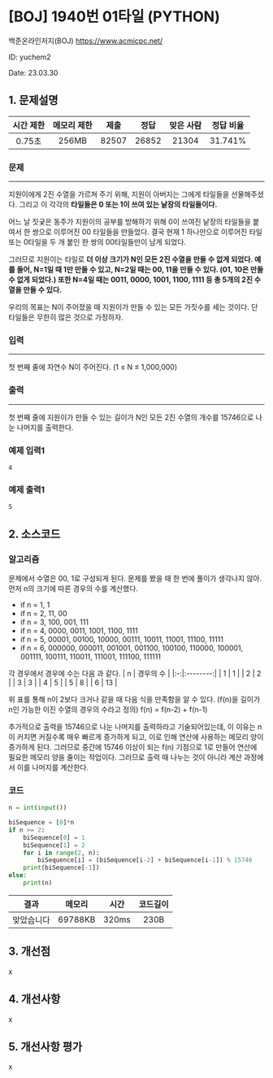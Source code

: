 # [BOJ] 1940번 01타일 (PYTHON)
백준온라인저지(BOJ) https://www.acmicpc.net/

ID: yuchem2

Date: 23.03.30

## 1. 문제설명
| 시간 제한 | 메모리 제한 | 제출  | 정답 | 맞은 사람 | 정답 비율 |
| :---: | :---: | :---: | :---: | :---: | :---: |
| 0.75초  | 256MB | 82507 | 26852 | 21304 | 31.741% |

### 문제
---
지원이에게 2진 수열을 가르쳐 주기 위해, 지원이 아버지는 그에게 타일들을 선물해주셨다. 그리고 이 각각의 **타일들은 0 또는 1이 쓰여 있는 낱장의 타일들이다.**

어느 날 짓궂은 동주가 지원이의 공부를 방해하기 위해 0이 쓰여진 낱장의 타일들을 붙여서 한 쌍으로 이루어진 00 타일들을 만들었다. 결국 현재 1 하나만으로 이루어진 타일 또는 0타일을 두 개 붙인 한 쌍의 00타일들만이 남게 되었다.

그러므로 지원이는 타일로 **더 이상 크기가 N인 모든 2진 수열을 만들 수 없게 되었다. 예를 들어, N=1일 때 1만 만들 수 있고, N=2일 때는 00, 11을 만들 수 있다. (01, 10은 만들 수 없게 되었다.) 또한 N=4일 때는 0011, 0000, 1001, 1100, 1111 등 총 5개의 2진 수열을 만들 수 있다.**

우리의 목표는 N이 주어졌을 때 지원이가 만들 수 있는 모든 가짓수를 세는 것이다. 단 타일들은 무한히 많은 것으로 가정하자.

### 입력
---
첫 번째 줄에 자연수 N이 주어진다. (1 ≤ N ≤ 1,000,000)

### 출력
---
첫 번째 줄에 지원이가 만들 수 있는 길이가 N인 모든 2진 수열의 개수를 15746으로 나눈 나머지를 출력한다.

### 예제 입력1
```
4
```

### 예제 출력1
```
5
```

## 2. 소스코드

### 알고리즘
문제에서 수열은 00, 1로 구성되게 된다. 문제를 봤을 때 한 번에 풀이가 생각나지 않아. 먼저 n의 크기에 따른 경우의 수를 계산했다. 
+ if n = 1, 1
+ if n = 2, 11, 00
+ if n = 3, 100, 001, 111 
+ if n = 4, 0000, 0011, 1001, 1100, 1111
+ if n = 5, 00001, 00100, 10000, 00111, 10011, 11001, 11100, 11111 
+ if n = 6, 000000, 000011, 001001, 001100, 100100, 110000, 100001, 001111, 100111, 110011, 111001, 111100, 111111

각 경우에서 경우에 수는 다음 과 같다. 
| n | 경우의 수 |
|:-:|:--------:|
| 1 | 1 |
| 2 | 2 |
| 3 | 3 |
| 4 | 5 |
| 5 | 8 |
| 6 | 13 |

위 표를 통해 n이 2보다 크거나 같을 때 다음 식을 만족함을 알 수 있다. (f(n)을 길이가 n인 가능한 이진 수열의 경우의 수라고 정의)
f(n) = f(n-2) + f(n-1)

추가적으로 출력을 15746으로 나눈 나머지를 출력하라고 기술되어있는데, 이 이유는 n이 커지면 커질수록 매우 빠르게 증가하게 되고, 이로 인해 연산에 사용하는 메모리 양이 증가하게 된다. 그러므로 중간에 15746 이상이 되는 f(n) 기점으로 1로 만들어 연산에 필요한 메모리 양을 줄이는 작업이다. 그러므로 출력 때 나누는 것이 아니라 계산 과정에서 이를 나머지를 계산한다.

### 코드
```Python
n = int(input())

biSequence = [0]*n
if n >= 2:
    biSequence[0] = 1
    biSequence[1] = 2
    for i in range(2, n):
        biSequence[i] = (biSequence[i-2] + biSequence[i-1]) % 15746
    print(biSequence[-1])
else:
    print(n)
```
| 결과 | 메모리 | 시간 | 코드길이 |
|:---:|:-----: | :---: | :----: |
| 맞았습니다 | 69788KB | 320ms | 230B |


## 3. 개선점
x
## 4. 개선사항
x
## 5. 개선사항 평가
x
